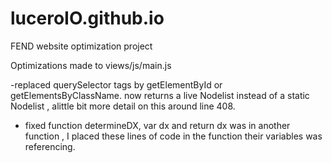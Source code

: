 # luceroIO.github.io
FEND website optimization project 


Optimizations made to views/js/main.js

-replaced querySelector tags by getElementById or getElementsByClassName.
now returns a live Nodelist instead of a static Nodelist , alittle bit more detail 
on this around line 408.

- fixed function determineDX,  var dx and return dx was in another function ,
I placed these lines of code in the function their variables was referencing.